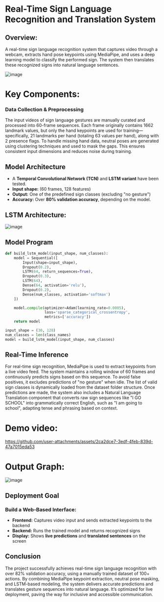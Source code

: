 # Real-Time Sign Language Recognition and Translation System
## Overview:
A real-time sign language recognition system that captures video through a webcam, extracts hand pose keypoints using MediaPipe, and uses a deep learning model to classify the performed sign. The system then translates these recognized signs into natural language sentences.

![image](https://github.com/user-attachments/assets/dd16ee86-e7bc-4b04-bc7c-dd1638814ea2)

# Key Components:
### Data Collection & Preprocessing
The input videos of sign language gestures are manually curated and processed into 60-frame sequences. Each frame originally contains 1662 landmark values, but only the hand keypoints are used for training—specifically, 21 landmarks per hand (totaling 63 values per hand), along with 2 presence flags. To handle missing hand data, neutral poses are generated using clustering techniques and used to mask the gaps. This ensures consistent input dimensions and reduces noise during training.


## Model Architecture

- A **Temporal Convolutional Network (TCN)** and **LSTM variant** have been tested.  
- **Input shape:** (60 frames, 128 features)  
- **Output:** One of the predefined sign classes (excluding "no gesture")  
- **Accuracy:** Over **80% validation accuracy**, depending on the model.

  
## LSTM Architecture:

![image](https://github.com/user-attachments/assets/dfa6de43-aab4-4b0a-b5f9-72f200272e98)
## Model Program
```py
def build_lstm_model(input_shape, num_classes):
    model = Sequential([
        Input(shape=input_shape),
        Dropout(0.2),
        LSTM(64, return_sequences=True),
        Dropout(0.3),
        LSTM(64),
        Dense(64, activation='relu'),
        Dropout(0.2),
        Dense(num_classes, activation='softmax')
    ])

    model.compile(optimizer=Adam(learning_rate=0.0005),
                  loss='sparse_categorical_crossentropy',
                  metrics=['accuracy'])
    return model

input_shape = (30, 128) 
num_classes = len(class_names)
model = build_lstm_model(input_shape, num_classes)
```


## Real-Time Inference
For real-time sign recognition, MediaPipe is used to extract keypoints from a live video feed. The system maintains a rolling window of 60 frames and continuously predicts signs based on this sequence. To avoid false positives, it excludes predictions of "no gesture" when idle. The list of valid sign classes is dynamically loaded from the dataset folder structure. Once predictions are made, the system also includes a Natural Language Translation component that converts raw sign sequences like "I GO SCHOOL" into grammatically correct English, such as "I am going to school", adapting tense and phrasing based on context.
 
  



# Demo video:
https://github.com/user-attachments/assets/2ca2dce7-3edf-4feb-839d-47a7015eda53

# Output Graph:
![image](https://github.com/user-attachments/assets/ea9c5429-6fae-4e32-8ba4-9bfbc2c365bd)

## Deployment Goal
### Build a Web-Based Interface:

- **Frontend:** Captures video input and sends extracted keypoints to the backend  
- **Backend:** Runs the trained model and returns recognized signs  
- **Display:** Shows **live predictions** and **translated sentences** on the screen

## Conclusion
The project successfully achieves real-time sign language recognition with over 82% validation accuracy, using a manually trained dataset of 100+ actions. By combining MediaPipe keypoint extraction, neutral pose masking, and LSTM-based modeling, the system delivers accurate predictions and translates gesture sequences into natural language. It’s optimized for live deployment, paving the way for inclusive and accessible communication.

